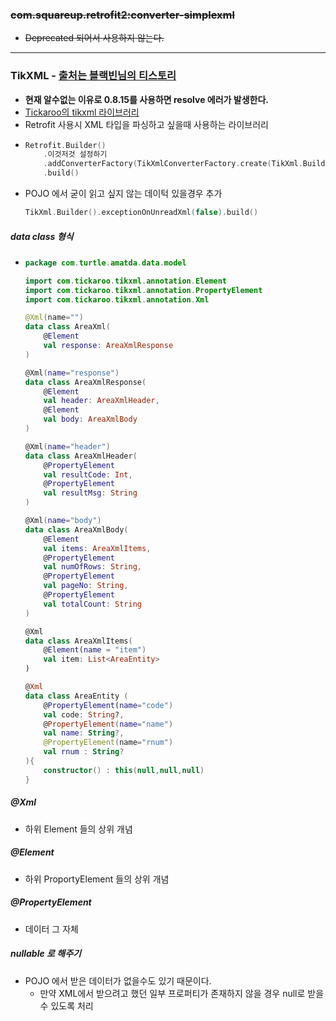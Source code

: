 ### <strike>com.squareup.retrofit2:converter-simplexml
* Deprecated 되어서 사용하지 않는다.</strike>
---
### TikXML - [출처는 블랙빈님의 티스토리](https://bb-library.tistory.com/177)
* **현재 알수없는 이유로 0.8.15를 사용하면 resolve 에러가 발생한다.** 
* [Tickaroo의 tikxml 라이브러리](https://github.com/Tickaroo/tikxml)
* Retrofit 사용시 XML 타입을 파싱하고 싶을때 사용하는 라이브러리
* ```kotlin
  Retrofit.Builder()
      .이것저것 설정하기
      .addConverterFactory(TikXmlConverterFactory.create(TikXml.Builder().exceptionOnUnreadXml(false).build())
      .build()
* POJO 에서 굳이 읽고 싶지 않는 데이턱 있을경우 추가
  ```kotlin 
  TikXml.Builder().exceptionOnUnreadXml(false).build()
  
##### data class 형식
* ```kotlin
  package com.turtle.amatda.data.model

  import com.tickaroo.tikxml.annotation.Element
  import com.tickaroo.tikxml.annotation.PropertyElement
  import com.tickaroo.tikxml.annotation.Xml

  @Xml(name="")
  data class AreaXml(
      @Element
      val response: AreaXmlResponse
  )

  @Xml(name="response")
  data class AreaXmlResponse(
      @Element
      val header: AreaXmlHeader,
      @Element
      val body: AreaXmlBody
  )

  @Xml(name="header")
  data class AreaXmlHeader(
      @PropertyElement
      val resultCode: Int,
      @PropertyElement
      val resultMsg: String
  )

  @Xml(name="body")
  data class AreaXmlBody(
      @Element
      val items: AreaXmlItems,
      @PropertyElement
      val numOfRows: String,
      @PropertyElement
      val pageNo: String,
      @PropertyElement
      val totalCount: String
  )

  @Xml
  data class AreaXmlItems(
      @Element(name = "item")
      val item: List<AreaEntity>
  )
  
  @Xml
  data class AreaEntity (
      @PropertyElement(name="code")
      val code: String?,
      @PropertyElement(name="name")
      val name: String?,
      @PropertyElement(name="rnum")
      val rnum : String?
  ){
      constructor() : this(null,null,null)
  }

##### @Xml
* 하위 Element 들의 상위 개념
##### @Element
* 하위 ProportyElement 들의 상위 개념
##### @PropertyElement
* 데이터 그 자체
##### nullable 로 해주기
* POJO 에서 받은 데이터가 없을수도 있기 때문이다.
  * 만약 XML에서 받으려고 했던 일부 프로퍼티가 존재하지 않을 경우 null로 받을 수 있도록 처리

      
   
